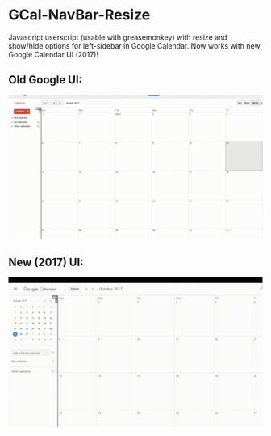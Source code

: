 # GCal-NavBar-Resize
Javascript userscript (usable with greasemonkey) with resize and show/hide options for left-sidebar in Google Calendar. Now works with new Google Calendar UI (2017)! 

## Old Google UI: 
![Demo](gcal-resize-demo.gif?raw=true, "Demo")

## New (2017) UI: 
![Demo new](gcal-resize-demo-0.4.gif?raw=on, "Demo with new UI")
